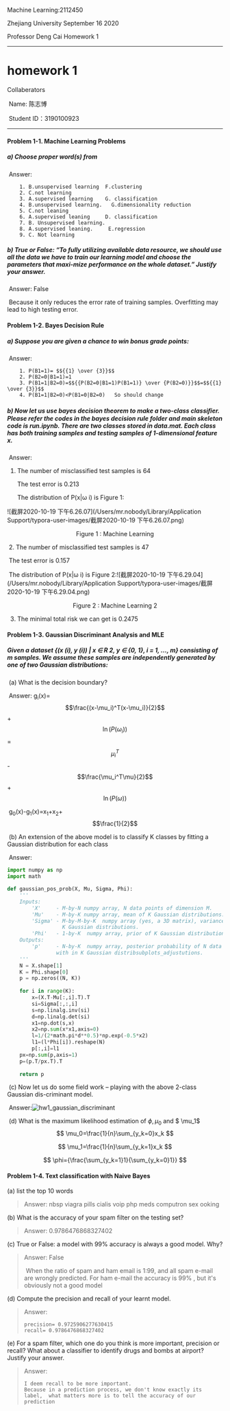 Machine Learning:2112450

Zhejiang University																																	September 16 2020

Professor Deng Cai																																	Homework 1

---

# homework 1

Collaberators

​	Name: 陈志博

​	Student ID：3190100923

---

#### Problem 1-1. Machine Learning Problems

##### a) Choose proper word(s) from

​		Answer:

		1. B.unsupervised learning	F.clustering
  		2. C.not learning
  		3. A.supervised learning    G. classification
  		4. B.unsupervised learning.   G.dimensionality reduction
  		5. C.not leaning
  		6. A.supervised leaning     D. classification
  		7. B. Unsupervised learning.    
  		8. A.supervised leaning.     E.regression
  		9. C. Not learning

##### b) True or False: “To fully utilizing available data resource, we should use all the data we have to train our learning model and choose the parameters that maxi-mize performance on the whole dataset.” Justify your answer.

​		Answer: False

​		Because it only reduces the error rate of training  samples. Overfitting may lead to high testing error. 





#### Problem 1-2. Bayes Decision Rule

##### a) Suppose you are given a chance to win bonus grade points:

​		Answer:

		1. P(B1=1)= $${{1} \over {3}}$$
  		2. P(B2=0|B1=1)=1
  		3. P(B1=1|B2=0)=$${{P(B2=0|B1=1)P(B1=1)} \over {P(B2=0)}}$$=$${{1} \over {3}}$$
  		4. P(B1=1|B2=0)<P(B1=0|B2=0)   So should change

##### b) Now let us use bayes decision theorem to make a two-class classiﬁer. Please refer the codes in the bayes decision rule folder and main skeleton code is run.ipynb. There are two classes stored in data.mat. Each class has both training samples and testing samples of 1-dimensional feature x.

​		Answer: 

1. The number of misclassified test samples is 64

   The test error is 0.213

   The distribution of P(x|ω i) is Figure 1:

![截屏2020-10-19 下午6.26.07](/Users/mr.nobody/Library/Application Support/typora-user-images/截屏2020-10-19 下午6.26.07.png)

<center>Figure 1 : Machine Learning</center>

​	2. The number of misclassified test samples is 47

​		The test error is 0.157

​		The distribution of P(x|ω i) is Figure 2:![截屏2020-10-19 下午6.29.04](/Users/mr.nobody/Library/Application Support/typora-user-images/截屏2020-10-19 下午6.29.04.png)

<center>Figure 2 : Machine Learning 2</center>

3. The minimal total risk we can get is 0.2475















#### Problem 1-3. Gaussian Discriminant Analysis and MLE

##### Given a dataset {(x (i), y (i)) | x ∈ R 2, y ∈ {0, 1}, i = 1, ..., m} consisting of m samples. We assume these 	samples are independently generated by one of two Gaussian distributions:

​		(a) What is the decision boundary?

​			Answer:	g<sub>i</sub>(x)=$$\frac{(x-\mu_i)^T(x-\mu_i)}{2}$$+$$\ln(P(\omega_i))$$=$$\mu_i^T$$-$$\frac{\mu_i^T\mu}{2}$$+$$\ln(P(\omega))$$

​							g<sub>0</sub>(x)-g<sub>1</sub>(x)=x<sub>1</sub>+x<sub>2</sub>+$$\frac{1}{2}$$

​		(b) An extension of the above model is to classify K classes by fitting a Gaussian distribution for each class

​			Answer:

~~~python
import numpy as np
import math

def gaussian_pos_prob(X, Mu, Sigma, Phi):
    '''
    Inputs:
        'X'     - M-by-N numpy array, N data points of dimension M.
        'Mu'    - M-by-K numpy array, mean of K Gaussian distributions.
        'Sigma' - M-by-M-by-K  numpy array (yes, a 3D matrix), variance matrix of
                  K Gaussian distributions.
        'Phi'   - 1-by-K  numpy array, prior of K Gaussian distributions.
    Outputs:
        'p'     - N-by-K  numpy array, posterior probability of N data points
                with in K Gaussian distribsubplots_adjustutions.
    ''' 
    N = X.shape[1]
    K = Phi.shape[0]
    p = np.zeros((N, K))
    
    for i in range(K):
        x=(X.T-Mu[:,i].T).T
        si=Sigma[:,:,i]
        s=np.linalg.inv(si)
        d=np.linalg.det(si)
        x1=np.dot(s,x)
        x2=np.sum(x*x1,axis=0)
        l=1/(2*math.pi*d**0.5)*np.exp(-0.5*x2)
        l1=(l*Phi[i]).reshape(N)  
        p[:,i]=l1
    px=np.sum(p,axis=1)
    p=(p.T/px.T).T
    
    return p
~~~



​			(c) Now let us do some field work – playing with the above 2-class Gaussian dis-criminant model.

​					Answer:![hw1_gaussian_discriminant](/Users/mr.nobody/Desktop/hw1_gaussian_discriminant.png)

​		(d) What is the maximum likelihood estimation of $\phi,\mu_0$ and  $ \mu_1$ 
$$
\mu_0=\frac{1}{n}\sum_{y_k=0}x_k
$$

$$
\mu_1=\frac{1}{n}\sum_{y_k=1}x_k
$$

$$
\phi={\frac{\sum_{y_k=1}1}{\sum_{y_k=0}1}}
$$















#### Problem 1-4. Text classification with Naive Bayes

(a) list the top 10 words

> Answer: nbsp	 viagra	 pills 	cialis 	voip 	php 	meds 	computron 	sex 	ooking

(b) What is the accuracy of your spam filter on the testing set?

> Answer: 0.9786476868327402

(c) True or False: a model with 99% accuracy is always a good model. Why?

> Answer: False
>
> ​				When the ratio of spam and ham email is 1:99, and all spam e-mail are wrongly predicted. For ham e-mail the accuracy is 99% , but it's obviously not a good model

(d) Compute the precision and recall of your learnt model.

> Answer: 
>
> ```
> precision= 0.9725906277630415
> recall= 0.9786476868327402
> ```

(e) For a spam filter, which one do you think is more important, precision or recall?  What about a classifier to identify drugs and bombs at airport? Justify your answer.

> Answer: 
>
> ~~~
> I deem recall to be more important.
> Because in a prediction process, we don't know exactly its label,  what matters more is to tell the accuracy of our prediction
> ~~~
>
> 